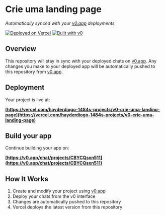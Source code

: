 # Crie uma landing page

*Automatically synced with your [v0.app](https://v0.app) deployments*

[![Deployed on Vercel](https://img.shields.io/badge/Deployed%20on-Vercel-black?style=for-the-badge&logo=vercel)](https://vercel.com/hayderdiogo-1484s-projects/v0-crie-uma-landing-page)
[![Built with v0](https://img.shields.io/badge/Built%20with-v0.app-black?style=for-the-badge)](https://v0.app/chat/projects/CBYCQsxn511)

## Overview

This repository will stay in sync with your deployed chats on [v0.app](https://v0.app).
Any changes you make to your deployed app will be automatically pushed to this repository from [v0.app](https://v0.app).

## Deployment

Your project is live at:

**[https://vercel.com/hayderdiogo-1484s-projects/v0-crie-uma-landing-page](https://vercel.com/hayderdiogo-1484s-projects/v0-crie-uma-landing-page)**

## Build your app

Continue building your app on:

**[https://v0.app/chat/projects/CBYCQsxn511](https://v0.app/chat/projects/CBYCQsxn511)**

## How It Works

1. Create and modify your project using [v0.app](https://v0.app)
2. Deploy your chats from the v0 interface
3. Changes are automatically pushed to this repository
4. Vercel deploys the latest version from this repository
